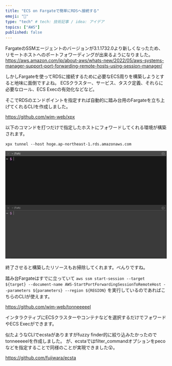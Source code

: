 ```yaml
---
title: "ECS on Fargateで簡単にRDSへ接続する"
emoji: "🐾"
type: "tech" # tech: 技術記事 / idea: アイデア
topics: ["AWS"]
published: false
---
```


FargateのSSMエージェントのバージョンが3.1.1732.0より新しくなったため、リモートホストへのポートフォワーディングが出来るようになりました。
https://aws.amazon.com/jp/about-aws/whats-new/2022/05/aws-systems-manager-support-port-forwarding-remote-hosts-using-session-manager/

しかしFargateを使ってRDSに接続するために必要なECS周りを構築しようとすると地味に面倒ですよね。
ECSクラスター、サービス、タスク定義、それらに必要なロール、ECS Execの有効化などなど。

そこでRDSのエンドポイントを指定すれば自動的に踏み台用のFargateを立ち上げてくれるCLIを作成しました。

https://github.com/wim-web/xpx

以下のコマンドを打つだけで指定したホストにフォワードしてくれる環境が構築されます。

```
xpx tunnel --host hoge.ap-northeast-1.rds.amazonaws.com
```

![test](https://github.com/wim-web/xpx/raw/main/img/demo_.gif)

終了させると構築したリソースもお掃除してくれます。べんりですね。

踏み台Fargateはすでに立っていて `aws ssm start-session --target ${target} --document-name AWS-StartPortForwardingSessionToRemoteHost --parameters ${parameters} --region ${REGION}` を実行しているのであればこちらのCLIが使えます。

https://github.com/wim-web/tonneeeeel

インタラクティブにECSクラスターやコンテナなどを選択するだけでフォワードやECS Execができます。

似たようなCLIでecstaがありますがfuzzy finder的に絞り込みたかったのでtonneeeeelを作成しました。
が、ecstaではfilter_commandオプションをpecoなどを指定することで同様のことが実現できました😲。

https://github.com/fujiwara/ecsta
